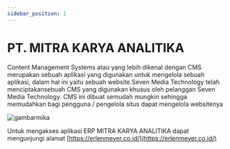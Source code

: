 ```yaml
---
sidebar_position: 1
---
```


# PT. MITRA KARYA ANALITIKA

Content Management Systems atau yang lebih dikenal dengan CMS merupakan sebuah aplikasi yang digunakan untuk mengelola sebuah aplikasi, dalam hal ini yaitu sebuah website.Seven Media Technology telah menciptakansebuah CMS yang digunakan khusus oleh pelanggan Seven Media Technology. CMS ini dibuat semudah mungkin sehingga memudahkan bagi pengguna / pengelola situs dapat mengelola websitenya

![gambarmika](/img/mika.jpg)

Untuk mengakses aplikasi ERP MITRA KARYA ANALITIKA dapat mengunjungi alamat [https://erlenmeyer.co.id/](https://erlenmeyer.co.id/)
